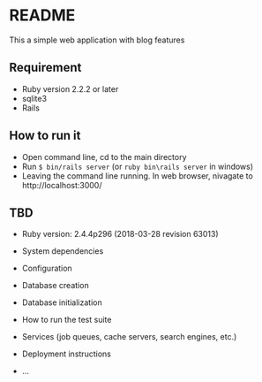 # README

This a simple web application with blog features

## Requirement
-  Ruby version 2.2.2 or later
-  sqlite3
-  Rails

## How to run it
- Open command line, cd to the main directory
- Run `$ bin/rails server` (or `ruby bin\rails server` in windows)
- Leaving the command line running. In web browser, nivagate to http://localhost:3000/


## TBD

* Ruby version: 2.4.4p296 (2018-03-28 revision 63013)

* System dependencies

* Configuration

* Database creation

* Database initialization

* How to run the test suite

* Services (job queues, cache servers, search engines, etc.)

* Deployment instructions

* ...
